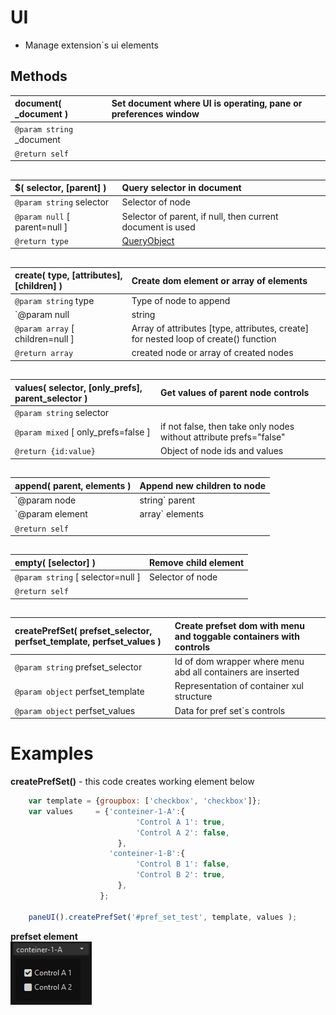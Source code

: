 # UI  
* Manage extension`s ui elements  


## Methods  

| __document__( \_document )	| Set document where UI is operating, pane or preferences window	|  
|:---	|:---	|  
|`@param string` \_document	|	|  
|`@return self`	|	|  

##  

| __$__( selector, [parent] )	|Query selector in document	|  
|:---	|:---	|  
|`@param string` selector	|Selector of node	|  
|`@param null` [ parent=null ]	|Selector of parent, if null, then current document is used	|  
|`@return type`	|[QueryObject](https://docs.activestate.com/komodo/11/sdk/api/module-ko_dom-QueryObject.html)	|  

##  

| __create__( type, [attributes], [children] )	|Create dom element or array of elements	|  
|:---	|:---	|  
|`@param string` type	|Type of node to append	|  
|`@param null|string|object|[object]` [attributes]	|Attributes for controls, define array of strings or array of objects for adding multiple nodes	|  
|`@param array` [ children=null ]	|Array of attributes [type, attributes, create] for nested loop of create() function  
|`@return array`	|created node or array of created nodes	|  

##  
| __values__( selector, [only_prefs], parent_selector )	|Get values of parent node controls	|  
|:---	|:---	|  
|`@param string` selector	|	|  
|`@param mixed` [ only_prefs=false ]	|if not false, then take only nodes without attribute prefs="false"	|  
|`@return {id:value}`	|Object of node ids and values	|  

##  

| __append__( parent, elements )	|Append new children to node	|  
|:---	|:---	|  
|`@param node|string` parent	|Node element or selector of parent to append children	|  
|`@param element|array` elements	|Element to append	|  
|`@return self`	|	|  

##  

| __empty__( [selector] )	|Remove child element	|  
|:---	|:---	|  
|`@param string` [ selector=null ]	|Selector of node	|  
|`@return self`	|	|  

##  

| __createPrefSet__( prefset_selector, perfset_template, perfset_values )	|Create prefset dom with menu and toggable containers with controls	|  
|:---	|:---	|  
|`@param string` prefset_selector	|Id of dom wrapper where menu abd all containers are inserted	|  
|`@param object` perfset_template	|Representation of container xul structure	|  
|`@param object` perfset_values	|Data for pref set`s controls	|  

##  


# Examples  
__createPrefSet()__  - this code creates working element below  
``` JavaScript  
    var template = {groupbox: ['checkbox', 'checkbox']};  
    var values     = {'conteiner-1-A':{  
                            'Control A 1': true,  
                            'Control A 2': false,  
                        },  
                      'conteiner-1-B':{  
                            'Control B 1': false,  
                            'Control B 2': true,  
                        },  
                    };  

	paneUI().createPrefSet('#pref_set_test', template, values );  
```  
__prefset element__  
![prefset](Test/prefset.gif)  
  